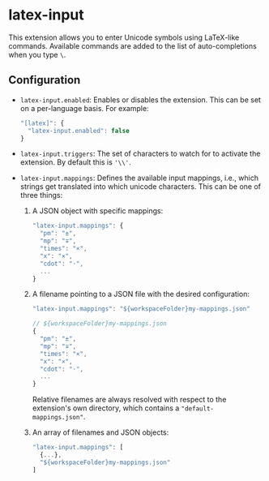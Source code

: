 # latex-input

This extension allows you to enter Unicode symbols using LaTeX-like commands. Available commands are added to the list of auto-completions when you type `\`.

## Configuration

* `latex-input.enabled`: Enables or disables the extension. This can be set on a per-language basis. For example:

  ```js
  "[latex]": {
    "latex-input.enabled": false
  }
  ```

* `latex-input.triggers`: The set of characters to watch for to activate the extension. By default this is `'\\'`.

* `latex-input.mappings`: Defines the available input mappings, i.e., which strings get translated into which unicode characters. This can be one of three things:

  1. A JSON object with specific mappings:

      ```js
      "latex-input.mappings": {
        "pm": "±",
        "mp": "∓",
        "times": "×",
        "x": "×",
        "cdot": "⋅",
        ...
      }
      ```

  2. A filename pointing to a JSON file with the desired configuration:

      ```js
      "latex-input.mappings": "${workspaceFolder}my-mappings.json"
      ```

      ```js
      // ${workspaceFolder}my-mappings.json
      {
        "pm": "±",
        "mp": "∓",
        "times": "×",
        "x": "×",
        "cdot": "⋅",
        ...
      }
      ```

      Relative filenames are always resolved with respect to the extension's own directory, which contains a `"default-mappings.json"`.

  3. An array of filenames and JSON objects:

      ```js
      "latex-input.mappings": [
        {...},
        "${workspaceFolder}my-mappings.json"
      ]
      ```
